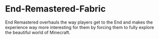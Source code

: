 # End-Remastered-Fabric
End Remastered overhauls the way players get to the End and makes the experience way more interesting for them by forcing them to fully explore the beautiful world of Minecraft. 

